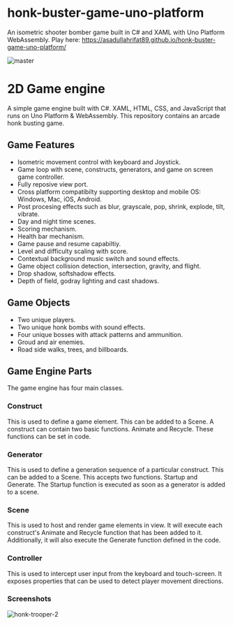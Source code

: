# honk-buster-game-uno-platform
An isometric shooter bomber game built in C# and XAML with Uno Platform WebAssembly.
Play here: https://asadullahrifat89.github.io/honk-buster-game-uno-platform/

![master](https://github.com/asadullahrifat89/honk-buster-game-uno-platform/actions/workflows/main.yml/badge.svg)

# 2D Game engine
A simple game engine built with C#. XAML, HTML, CSS, and JavaScript that runs on Uno Platform & WebAssembly.
This repository contains an arcade honk busting game.

## Game Features

- Isometric movement control with keyboard and Joystick.
- Game loop with scene, constructs, generators, and game on screen game controller.
- Fully reposive view port.
- Cross platform compatibilty supporting desktop and mobile OS: Windows, Mac, iOS, Android.
- Post procesing effects such as blur, grayscale, pop, shrink, explode, tilt, vibrate.
- Day and night time scenes.
- Scoring mechanism.
- Health bar mechanism.
- Game pause and resume capabiltiy.
- Level and difficulty scaling with score.
- Contextual background music switch and sound effects.
- Game object collision detection, intersection, gravity, and flight.
- Drop shadow, softshadow effects.
- Depth of field, godray lighting and cast shadows.

## Game Objects
- Two unique players.
- Two unique honk bombs with sound effects.
- Four unique bosses with attack patterns and ammunition.
- Groud and air enemies.
- Road side walks, trees, and billboards.

## Game Engine Parts

The game engine has four main classes.

### Construct

This is used to define a game element. This can be added to a Scene. A construct can contain two basic functions. Animate and Recycle. These functions can be set in code.

### Generator

This is used to define a generation sequence of a particular construct. This can be added to a Scene. This accepts two functions. Startup and Generate. The Startup function is executed as soon as a generator is added to a scene.

### Scene

This is used to host and render game elements in view. It will execute each construct's Animate and Recycle function that has been added to it. Additionally, it will also execute the Generate function defined in the code.

### Controller

This is used to intercept user input from the keyboard and touch-screen. It exposes properties that can be used to detect player movement directions.

### Screenshots

![honk-trooper-2](https://user-images.githubusercontent.com/25480176/229379005-7e8b35ec-7088-4dc7-baa1-cb33304d23cf.png)

